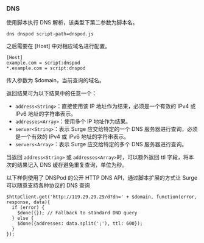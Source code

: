 ### DNS

使用脚本执行 DNS 解析，该类型下第二参数为脚本名。

`dns dnspod script-path=dnspod.js`

之后需要在 [Host] 中对相应域名进行配置。

```
[Host]
example.com = script:dnspod
*.example.com = script:dnspod
```

传入参数为 $domain，当前查询的域名。

返回结果可为以下结果中的任意一个：

* `address<String>`：直接使用该 IP 地址作为结果，必须是一个有效的 IPv4 或 IPv6 地址的字符串表示。
* `addresses<Array>`：使用多个 IP 地址作为结果。
* `server<String>`：表示 Surge 应交给特定的一个 DNS 服务器进行查询，必须是一个有效的 IPv4 或 IPv6 地址的字符串表示。
* `servers<Array>`：表示 Surge 应交给特定的多个 DNS 服务器进行查询。

当返回 `address<String>` 或 `addresses<Array>`时，可以额外返回 ttl 字段，将本次的结果记入 DNS 缓存避免重复查询，单位为秒。

以下样例使用了 DNSPod 的公开 HTTP DNS API，通过脚本扩展的方式让 Surge 可以随意支持各种协议的 DNS 查询

```
$httpClient.get('http://119.29.29.29/d?dn=' + $domain, function(error, response, data){
  if (error) {
    $done({}); // Fallback to standard DND query
  } else {
    $done({addresses: data.split(';'), ttl: 600});
  }
});
```


